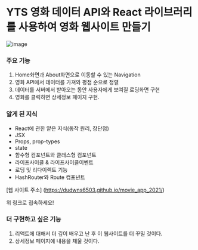 # YTS 영화 데이터 API와 React 라이브러리를 사용하여 영화 웹사이트 만들기
![image](https://user-images.githubusercontent.com/79166339/112873686-ec90c100-90fc-11eb-84c7-e95adb075d95.png)

### 주요 기능
1. Home화면과 About화면으로 이동할 수 있는 Navigation
2. 영화 API에서 데이터를 가져와 평점 순으로 정렬
3. 데이터를 서버에서 받아오는 동안 사용자에게 보여질 로딩화면 구현
4. 영화를 클릭하면 상세정보 페이지 구현.


### 알게 된 지식
* React에 관한 얕은 지식(동작 원리, 장단점)
* JSX
* Props, prop-types
* state
* 함수형 컴포넌트와 클래스형 컴포넌트
* 라이프사이클 & 라이프사이클이벤트
* 로딩 및 리다이렉트 기능
* HashRouter와 Route 컴포넌트


[웹 사이트 주소] (https://dudwns6503.github.io/movie_app_2021/)   

위 링크로 접속하세요!


### 더 구현하고 싶은 기능
1. 리액트에 대해서 더 깊이 배우고 난 후 이 웹사이트를 더 꾸밀 것이다.
2. 상세정보 페이지에 내용을 채울 것이다.
